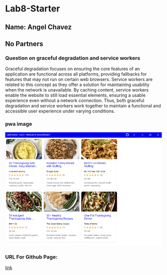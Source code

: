 # Lab8-Starter

## Name: Angel Chavez
## No Partners

### Question on graceful degradation and service workers

Graceful degradation focuses on ensuring the core features of an application are functional across all platforms, providing fallbacks for features that may not run on certain web browsers. Service workers are related to this concept as they offer a solution for maintaining usability when the network is unavailable. By caching content, service workers enable the website to still load essential elements, ensuring a usable experience even without a network connection. Thus, both graceful degradation and service workers work together to maintain a functional and accessible user experience under varying conditions.


### pwa image
![pwa.png](pwa.png)

### URL For Github Page: 

[link](https://anchavez2026.github.io/Lab8-Starter/)
